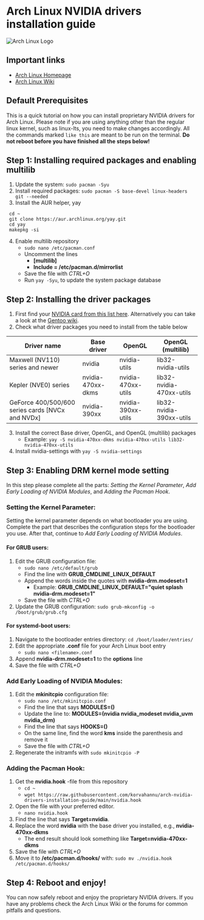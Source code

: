 # Arch Linux NVIDIA drivers installation guide

![Arch Linux Logo](https://archlinux.org/static/logos/archlinux-logo-dark-90dpi.ebdee92a15b3.png)

## Important links

- [Arch Linux Homepage](https://archlinux.org/ "Arch Linux Homepage")
- [Arch Linux Wiki](https://wiki.archlinux.org/ "Arch Wiki")

## Default Prerequisites

This is a quick tutorial on how you can install proprietary NVIDIA drivers for Arch Linux. Please note if you are using anything other than the regular linux kernel, such as linux-lts, you need to make changes accordingly. All the commands marked `like this` are meant to be run on the terminal. **Do not reboot before you have finished all the steps below!**

## Step 1: Installing required packages and enabling multilib

1. Update the system:
   `sudo pacman -Syu`
2. Install required packages:
   `sudo pacman -S base-devel linux-headers git --needed`
3. Install the AUR helper, yay

```
 cd ~
 git clone https://aur.archlinux.org/yay.git
 cd yay
 makepkg -si
```

4. Enable multilib repository
   - `sudo nano /etc/pacman.conf`
   - Uncomment the lines
     - **[multilib]**
     - **Include = /etc/pacman.d/mirrorlist**
   - Save the file with _CTRL+O_
   - Run `yay -Syu`, to update the system package database

## Step 2: Installing the driver packages

1. First find your [NVIDIA card from this list here](https://nouveau.freedesktop.org/CodeNames.html). Alternatively you can take a look at the [Gentoo wiki](https://wiki.gentoo.org/wiki/NVIDIA#Feature_support).
2. Check what driver packages you need to install from the table below

| Driver name                                      | Base driver       | OpenGL             | OpenGL (multilib)        |
| ------------------------------------------------ | ----------------- | ------------------ | ------------------------ |
| Maxwell (NV110) series and newer                 | nvidia            | nvidia-utils       | lib32-nvidia-utils       |
| Kepler (NVE0) series                             | nvidia-470xx-dkms | nvidia-470xx-utils | lib32-nvidia-470xx-utils |
| GeForce 400/500/600 series cards [NVCx and NVDx] | nvidia-390xx      | nvidia-390xx-utils | lib32-nvidia-390xx-utils |

3. Install the correct Base driver, OpenGL, and OpenGL (multilib) packages
   - Example: `yay -S nvidia-470xx-dkms nvidia-470xx-utils lib32-nvidia-470xx-utils`
4. Install nvidia-settings with `yay -S nvidia-settings`

## Step 3: Enabling DRM kernel mode setting

In this step please complete all the parts: _Setting the Kernel Parameter_, _Add Early Loading of NVIDIA Modules_, and _Adding the Pacman Hook_.

### Setting the Kernel Parameter:

Setting the kernel parameter depends on what bootloader you are using. Complete the part that describes the configuration steps for the bootloader you use. After that, continue to _Add Early Loading of NVIDIA Modules_.

#### For GRUB users:

1. Edit the GRUB configuration file:
   - `sudo nano /etc/default/grub`
   - Find the line with **GRUB_CMDLINE_LINUX_DEFAULT**
   - Append the words inside the quotes with **nvidia-drm.modeset=1**
     - Example: **GRUB_CMDLINE_LINUX_DEFAULT="quiet splash nvidia-drm.modeset=1"**
   - Save the file with _CTRL+O_
2. Update the GRUB configuration: `sudo grub-mkconfig -o /boot/grub/grub.cfg`

#### For systemd-boot users:

1. Navigate to the bootloader entries directory: `cd /boot/loader/entries/`
2. Edit the appropriate **.conf** file for your Arch Linux boot entry
   - `sudo nano <filename>.conf`
3. Append **nvidia-drm.modeset=1** to the **options** line
4. Save the file with _CTRL+O_

### Add Early Loading of NVIDIA Modules:

1. Edit the **mkinitcpio** configuration file:
   - `sudo nano /etc/mkinitcpio.conf`
   - Find the line that says **MODULES=()**
   - Update the line to: **MODULES=(nvidia nvidia_modeset nvidia_uvm nvidia_drm)**
   - Find the line that says **HOOKS=()**
   - On the same line, find the word **kms** inside the parenthesis and remove it
   - Save the file with _CTRL+O_
2. Regenerate the initramfs with `sudo mkinitcpio -P`

### Adding the Pacman Hook:

1. Get the **nvidia.hook** -file from this repository
   - `cd ~`
   - `wget https://raw.githubusercontent.com/korvahannu/arch-nvidia-drivers-installation-guide/main/nvidia.hook`
2. Open the file with your preferred editor.
   - `nano nvidia.hook`
3. Find the line that says **Target=nvidia**.
4. Replace the word **nvidia** with the base driver you installed, e.g., **nvidia-470xx-dkms**
   - The end result should look something like **Target=nvidia-470xx-dkms**
5. Save the file with _CTRL+O_
6. Move it to **/etc/pacman.d/hooks/** with: `sudo mv ./nvidia.hook /etc/pacman.d/hooks/`

## Step 4: Reboot and enjoy!

You can now safely reboot and enjoy the proprietary NVIDIA drivers. If you have any problems check the Arch Linux Wiki or the forums for common pitfalls and questions.

